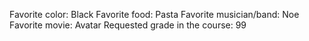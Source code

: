 Favorite color: Black
Favorite food: Pasta
Favorite musician/band: Noe
Favorite movie: Avatar
Requested grade in the course: 99
